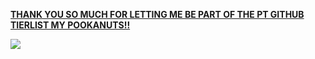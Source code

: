 [**THANK YOU SO MUCH FOR LETTING ME BE PART OF THE PT GITHUB TIERLIST MY POOKANUTS!!**](https://rentry.co/github-tierlist)

![](https://media.discordapp.net/attachments/1159136382065856635/1186964611115790406/Untitled183_20231220172624.png?ex=659529f0&is=6582b4f0&hm=8f0627959dd3d39570c1fb9155821e65869db51454338f421eee7b92179cec0b&)

